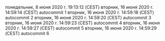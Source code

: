 

понедельник,  8 июня 2020 г. 19:13:12 (CEST)
вторник, 16 июня 2020 г. 14:59:14 (CEST)
autocommit 1
вторник, 16 июня 2020 г. 14:59:18 (CEST)
autocommit 2
вторник, 16 июня 2020 г. 14:59:20 (CEST)
autocommit 3
вторник, 16 июня 2020 г. 14:59:23 (CEST)
autocommit 4
вторник, 16 июня 2020 г. 14:59:27 (CEST)
autocommit 5
вторник, 16 июня 2020 г. 14:59:29 (CEST)
autocommit 6

